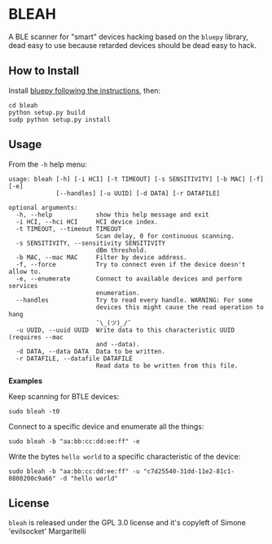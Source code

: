 # BLEAH 

A BLE scanner for "smart" devices hacking based on the `bluepy` library, dead easy to use because retarded devices should be dead easy to hack.

## How to Install

Install [bluepy following the instructions](https://github.com/IanHarvey/bluepy), then:

    cd bleah
    python setup.py build
    sudp python setup.py install

## Usage

From the `-h` help menu:

    usage: bleah [-h] [-i HCI] [-t TIMEOUT] [-s SENSITIVITY] [-b MAC] [-f] [-e]
                 [--handles] [-u UUID] [-d DATA] [-r DATAFILE]

    optional arguments:
      -h, --help            show this help message and exit
      -i HCI, --hci HCI     HCI device index.
      -t TIMEOUT, --timeout TIMEOUT
                            Scan delay, 0 for continuous scanning.
      -s SENSITIVITY, --sensitivity SENSITIVITY
                            dBm threshold.
      -b MAC, --mac MAC     Filter by device address.
      -f, --force           Try to connect even if the device doesn't allow to.
      -e, --enumerate       Connect to available devices and perform services
                            enumeration.
      --handles             Try to read every handle. WARNING: For some
                            devices this might cause the read operation to hang
                            ¯\_(ツ)_/¯
      -u UUID, --uuid UUID  Write data to this characteristic UUID (requires --mac
                            and --data).
      -d DATA, --data DATA  Data to be written.
      -r DATAFILE, --datafile DATAFILE
                            Read data to be written from this file.

**Examples**

Keep scanning for BTLE devices:

    sudo bleah -t0

Connect to a specific device and enumerate all the things:

    sudo bleah -b "aa:bb:cc:dd:ee:ff" -e

Write the bytes `hello world` to a specific characteristic of the device:

    sudo bleah -b "aa:bb:cc:dd:ee:ff" -u "c7d25540-31dd-11e2-81c1-0800200c9a66" -d "hello world"

## License

`bleah` is released under the GPL 3.0 license and it's copyleft of Simone 'evilsocket' Margaritelli
